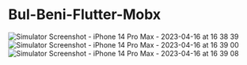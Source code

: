 # Bul-Beni-Flutter-Mobx

![Simulator Screenshot - iPhone 14 Pro Max - 2023-04-16 at 16 38 39](https://user-images.githubusercontent.com/84295038/232315681-e1bf0c52-c30a-422b-9602-2c4eaf4583db.png)
![Simulator Screenshot - iPhone 14 Pro Max - 2023-04-16 at 16 39 00](https://user-images.githubusercontent.com/84295038/232315686-47cd6af1-4ab9-4a26-97fb-5c4e0188d562.png)
![Simulator Screenshot - iPhone 14 Pro Max - 2023-04-16 at 16 39 08](https://user-images.githubusercontent.com/84295038/232315687-49a5bdef-8212-4d3f-bb47-e7c756e4848a.png)
